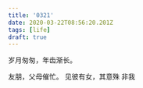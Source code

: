 ```yaml
---
title: '0321'
date: 2020-03-22T08:56:20.201Z
tags: [life]
draft: true
---
```



岁月匆匆，年齿渐长。

友朋，父母催忙。
见彼有女，其意殊
非我
